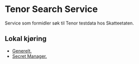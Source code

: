 # Tenor Search Service
Service som formidler søk til Tenor testdata hos Skatteetaten.

## Lokal kjøring
* [Generelt.](../../docs/local_general.md)
* [Secret Manager.](../../docs/local_secretmanager.md)
